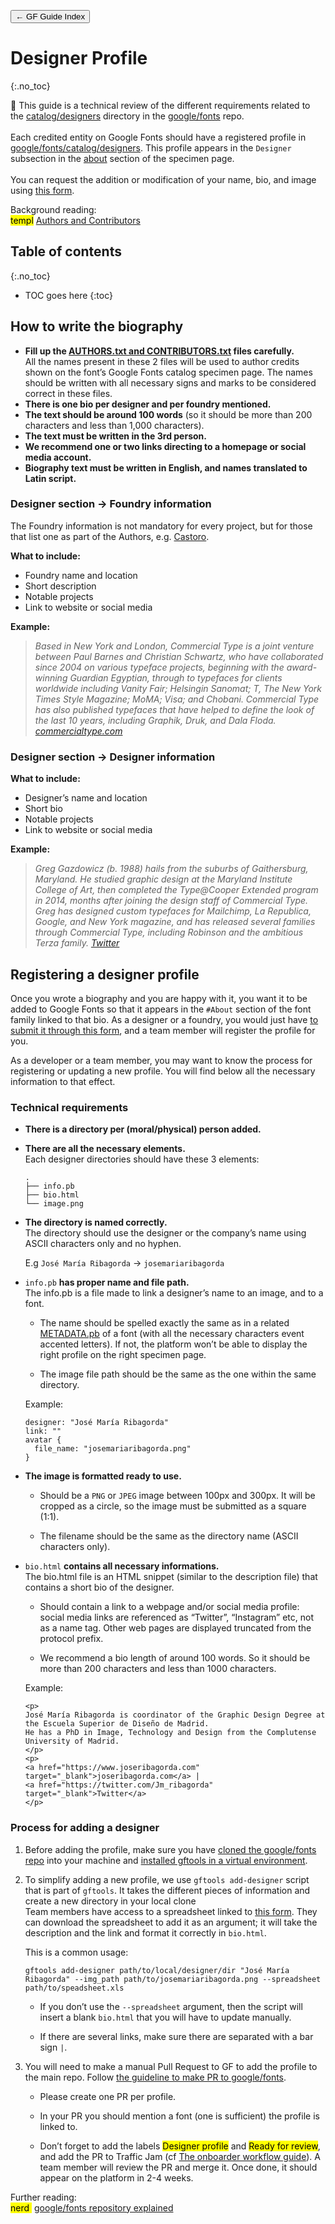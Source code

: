 <link href="style.css" rel="stylesheet">

<a href="./index"><button class="button button-i">&larr; GF Guide Index</button></a>

# Designer Profile
{:.no_toc}

<div class="callout">

🦥  This guide is a technical review of the different requirements related to the <a href="https://github.com/google/fonts/tree/main/catalog/designers">catalog/designers</a> directory in the <a href="https://github.com/google/fonts">google/fonts</a> repo.
<br><br>
Each credited entity on Google Fonts should have a registered profile in <a href="https://github.com/google/fonts/tree/main/catalog/designers">google/fonts/catalog/designers</a>. This profile appears in the <code>Designer</code> subsection in the <a href="https://fonts.google.com/specimen/Praise?sort=date#about">about</a> section of the specimen page.
<br><br>
You can request the addition or modification of your name, bio, and image using <a href="https://docs.google.com/forms/d/e/1FAIpQLSeMwHN8J213ZaxHrr5lHCrX56HY_NjGrWB8o604g98YxuMrdA/viewform">this form</a>.

</div>

<div class="context-reading">
    Background reading:<br>
    <mark class="grey">templ</mark> <a href="./authors">Authors and Contributors</a>
</div>

## Table of contents
{:.no_toc}
* TOC goes here
{:toc}

## How to write the biography

-   **Fill up the [AUTHORS.txt and CONTRIBUTORS.txt](authors.md) files carefully.**
    <br>
    All the names present in these 2 files will be used to author credits shown on the font’s Google Fonts catalog specimen page. The names should be written with all necessary signs and marks to be considered correct in these files.
-   **There is one bio per designer and per foundry mentioned.**
-   **The text should be around 100 words** (so it should be more than 200 characters and less than 1,000 characters).
-   **The text must be written in the 3rd person.**
-   **We recommend one or two links directing to a homepage or social media account.**
-   **Biography text must be written in English, and names translated to Latin script.**

### Designer section &rarr; Foundry information

The Foundry information is not mandatory for every project, but for those that list one as part of the Authors, e.g. <a href="https://fonts.google.com/specimen/Castoro" target="_blank">Castoro</a>.

**What to include:**

-   Foundry name and location
-   Short description
-   Notable projects
-   Link to website or social media

**Example:**

> *Based in New York and London, Commercial Type is a joint venture between Paul Barnes and Christian Schwartz, who have collaborated since 2004 on various typeface projects, beginning with the award-winning Guardian Egyptian, through to typefaces for clients worldwide including Vanity Fair; Helsingin Sanomat; T, The New York Times Style Magazine; MoMA; Visa; and Chobani. Commercial Type has also published typefaces that have helped to define the look of the last 10 years, including Graphik, Druk, and Dala Floda. [commercialtype.com](https://commercialtype.com)*

### Designer section &rarr; Designer information

**What to include:**

-   Designer’s name and location
-   Short bio
-   Notable projects
-   Link to website or social media

**Example:**

> *Greg Gazdowicz (b. 1988) hails from the suburbs of Gaithersburg, Maryland. He studied graphic design at the Maryland Institute College of Art, then completed the Type@Cooper Extended program in 2014, months after joining the design staff of Commercial Type. Greg has designed custom typefaces for Mailchimp, La Republica, Google, and New York magazine, and has released several families through Commercial Type, including Robinson and the ambitious Terza family. [Twitter](http://www.twitter.com/)*

## Registering a designer profile

Once you wrote a biography and you are happy with it, you want it to be added to Google Fonts so that it appears in the `#About` section of the font family linked to that bio. As a designer or a foundry, you would just have [to submit it through this form](https://docs.google.com/forms/d/1HinKkdCPbHTaiXxakeaUpDo1qsW3P9ZFemK65yWkru0/edit), and a team member will register the profile for you.

As a developer or a team member, you may want to know the process for registering or updating a new profile. You will find below all the necessary information to that effect.

### Technical requirements

-   **There is a directory per (moral/physical) person added.**
-   **There are all the necessary elements.**
    <br>
    Each designer directories should have these 3 elements:

    ``` code
    .
    ├── info.pb
    ├── bio.html
    └── image.png
    ```
-   **The directory is named correctly.**
    <br>
    The directory should use the designer or the company’s name using ASCII characters only and no hyphen.

    E.g `José María Ribagorda` → `josemariaribagorda`
-   `info.pb` **has proper name and file path.**
    <br>
    The info.pb is a file made to link a designer’s name to an image, and to a font.

    -   The name should be spelled exactly the same as in a related [METADATA.pb](metadata.md) of a font (with all the necessary characters event accented letters). If not, the platform won’t be able to display the right profile on the right specimen page.

    -   The image file path should be the same as the one within the same directory.

    Example:

    ``` code
    designer: "José María Ribagorda"
    link: ""
    avatar {
      file_name: "josemariaribagorda.png"
    }
    ```

-   **The image is formatted ready to use.**
    -   Should be a `PNG` or `JPEG` image between 100px and 300px. It will be cropped as a circle, so the image must be submitted as a square (1:1).

    -   The filename should be the same as the directory name (ASCII characters only).

-   `bio.html` **contains all necessary informations.**
    <br>
    The bio.html file is an HTML snippet (similar to the description file) that contains a short bio of the designer.

    -   Should contain a link to a webpage and/or social media profile: social media links are referenced as “Twitter”, “Instagram” etc, not as a name tag. Other web pages are displayed truncated from the protocol prefix.

    

    -   We recommend a bio length of around 100 words. So it should be more than 200 characters and less than 1000 characters.

    Example:

    ``` code
    <p>
    José María Ribagorda is coordinator of the Graphic Design Degree at the Escuela Superior de Diseño de Madrid. 
    He has a PhD in Image, Technology and Design from the Complutense University of Madrid.
    </p>
    <p>
    <a href="https://www.joseribagorda.com" target="_blank">joseribagorda.com</a> |
    <a href="https://twitter.com/Jm_ribagorda" target="_blank">Twitter</a>
    </p>
    ```

### Process for adding a designer

1.  Before adding the profile, make sure you have [cloned the google/fonts repo](making-pr.md) into your machine and [installed gftools in a virtual environment](tools.md).
   
2.  To simplify adding a new profile, we use `gftools add-designer` script that is part of `gftools`. It takes the different pieces of information and create a new directory in your local clone
    <br>
    Team members have access to a spreadsheet linked to [this form](https://docs.google.com/forms/d/e/1FAIpQLSeMwHN8J213ZaxHrr5lHCrX56HY_NjGrWB8o604g98YxuMrdA/viewform). They can download the spreadsheet to add it as an argument; it will take the description and the link and format it correctly in `bio.html`.

    This is a common usage:

    ``` code
    gftools add-designer path/to/local/designer/dir "José María Ribagorda" --img_path path/to/josemariaribagorda.png --spreadsheet path/to/speadsheet.xls
    ```

    -  If you don’t use the `--spreadsheet` argument, then the script will insert a blank `bio.html` that you will have to update manually.

    -  If there are several links, make sure there are separated with a bar sign ` | `.

3.  You will need to make a manual Pull Request to GF to add the profile to the main repo. Follow [the guideline to make PR to google/fonts](making-pr.md).
    -   Please create one PR per profile.

    -   In your PR you should mention a font (one is sufficient) the profile is linked to.

    -   Don’t forget to add the labels <mark class=grey>Designer profile</mark> and <mark class="yellow">Ready for review</mark>, and add the PR to Traffic Jam (cf [The onboarder workflow guide](onboarder-workflow.md)). A team member will review the PR and merge it. Once done, it should appear on the platform in 2-4 weeks.


<div class="next-reading">
    Further reading:<br>
    <mark class="purple">nerd&nbsp;</mark> <a href="./googlefonts">google/fonts repository explained</a>
</div>

